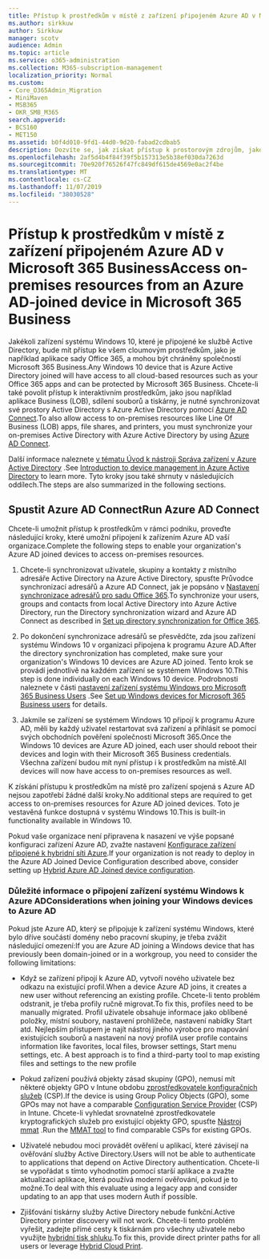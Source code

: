 ```yaml
---
title: Přístup k prostředkům v místě z zařízení připojeném Azure AD v Microsoft 365 Business
ms.author: sirkkuw
author: Sirkkuw
manager: scotv
audience: Admin
ms.topic: article
ms.service: o365-administration
ms.collection: M365-subscription-management
localization_priority: Normal
ms.custom:
- Core_O365Admin_Migration
- MiniMaven
- MSB365
- OKR_SMB_M365
search.appverid:
- BCS160
- MET150
ms.assetid: b0f4d010-9fd1-44d0-9d20-fabad2cdbab5
description: Dozvíte se, jak získat přístup k prostorovým zdrojům, jako jsou například aplikace Business Apps, sdílení souborů a tiskárny z Azure Active Directory do zařízení Windows 10.
ms.openlocfilehash: 2af5d4b4f84f39f5b157313e5b38ef030da7263d
ms.sourcegitcommit: 70e920f76526f47fc849df615de4569e0ac2f4be
ms.translationtype: MT
ms.contentlocale: cs-CZ
ms.lasthandoff: 11/07/2019
ms.locfileid: "38030528"
---
```

# <a name="access-on-premises-resources-from-an-azure-ad-joined-device-in-microsoft-365-business"></a><span data-ttu-id="a4a10-103">Přístup k prostředkům v místě z zařízení připojeném Azure AD v Microsoft 365 Business</span><span class="sxs-lookup"><span data-stu-id="a4a10-103">Access on-premises resources from an Azure AD-joined device in Microsoft 365 Business</span></span>

<span data-ttu-id="a4a10-104">Jakékoli zařízení systému Windows 10, které je připojené ke službě Active Directory, bude mít přístup ke všem cloumovým prostředkům, jako je například aplikace sady Office 365, a mohou být chráněny společností Microsoft 365 Business.</span><span class="sxs-lookup"><span data-stu-id="a4a10-104">Any Windows 10 device that is Azure Active Directory joined will have access to all cloud-based resources such as your Office 365 apps and can be protected by Microsoft 365 Business.</span></span> <span data-ttu-id="a4a10-105">Chcete-li také povolit přístup k interaktivním prostředkům, jako jsou například aplikace Business (LOB), sdílení souborů a tiskárny, je nutné synchronizovat své prostory Active Directory s Azure Active Directory pomocí [Azure AD Connect](https://docs.microsoft.com/azure/active-directory/connect/active-directory-aadconnect).</span><span class="sxs-lookup"><span data-stu-id="a4a10-105">To also allow access to on-premises resources like Line Of Business (LOB) apps, file shares, and printers, you must synchronize your on-premises Active Directory with Azure Active Directory by using [Azure AD Connect](https://docs.microsoft.com/azure/active-directory/connect/active-directory-aadconnect).</span></span> 

<span data-ttu-id="a4a10-106">Další informace naleznete [v tématu Úvod k nástroji Správa zařízení v Azure Active Directory](https://docs.microsoft.com/azure/active-directory/device-management-introduction) .</span><span class="sxs-lookup"><span data-stu-id="a4a10-106">See [Introduction to device management in Azure Active Directory](https://docs.microsoft.com/azure/active-directory/device-management-introduction) to learn more.</span></span>
<span data-ttu-id="a4a10-107">Tyto kroky jsou také shrnuty v následujících oddílech.</span><span class="sxs-lookup"><span data-stu-id="a4a10-107">The steps are also summarized in the following sections.</span></span>

## <a name="run-azure-ad-connect"></a><span data-ttu-id="a4a10-108">Spustit Azure AD Connect</span><span class="sxs-lookup"><span data-stu-id="a4a10-108">Run Azure AD Connect</span></span>

<span data-ttu-id="a4a10-109">Chcete-li umožnit přístup k prostředkům v rámci podniku, proveďte následující kroky, které umožní připojení k zařízením Azure AD vaší organizace.</span><span class="sxs-lookup"><span data-stu-id="a4a10-109">Complete the following steps to enable your organization's Azure AD joined devices to access on-premises resources.</span></span>
  
1. <span data-ttu-id="a4a10-110">Chcete-li synchronizovat uživatele, skupiny a kontakty z místního adresáře Active Directory na Azure Active Directory, spusťte Průvodce synchronizací adresářů a Azure AD Connect, jak je popsáno v [Nastavení synchronizace adresářů pro sadu Office 365](https://support.office.com/article/1b3b5318-6977-42ed-b5c7-96fa74b08846).</span><span class="sxs-lookup"><span data-stu-id="a4a10-110">To synchronize your users, groups and contacts from local Active Directory into Azure Active Directory, run the Directory synchronization wizard and Azure AD Connect as described in [Set up directory synchronization for Office 365](https://support.office.com/article/1b3b5318-6977-42ed-b5c7-96fa74b08846).</span></span>
    
2. <span data-ttu-id="a4a10-111">Po dokončení synchronizace adresářů se přesvědčte, zda jsou zařízení systému Windows 10 v organizaci připojena k programu Azure AD.</span><span class="sxs-lookup"><span data-stu-id="a4a10-111">After the directory synchronization has completed, make sure your organization's Windows 10 devices are Azure AD joined.</span></span> <span data-ttu-id="a4a10-112">Tento krok se provádí jednotlivě na každém zařízení se systémem Windows 10.</span><span class="sxs-lookup"><span data-stu-id="a4a10-112">This step is done individually on each Windows 10 device.</span></span> <span data-ttu-id="a4a10-113">Podrobnosti naleznete v části [nastavení zařízení systému Windows pro Microsoft 365 Business Users](set-up-windows-devices.md) .</span><span class="sxs-lookup"><span data-stu-id="a4a10-113">See [Set up Windows devices for Microsoft 365 Business users](set-up-windows-devices.md) for details.</span></span> 
    
3. <span data-ttu-id="a4a10-114">Jakmile se zařízení se systémem Windows 10 připojí k programu Azure AD, měli by každý uživatel restartovat svá zařízení a přihlásit se pomocí svých obchodních pověření společnosti Microsoft 365.</span><span class="sxs-lookup"><span data-stu-id="a4a10-114">Once the Windows 10 devices are Azure AD joined, each user should reboot their devices and login with their Microsoft 365 Business credentials.</span></span> <span data-ttu-id="a4a10-115">Všechna zařízení budou mít nyní přístup i k prostředkům na místě.</span><span class="sxs-lookup"><span data-stu-id="a4a10-115">All devices will now have access to on-premises resources as well.</span></span>
    
<span data-ttu-id="a4a10-116">K získání přístupu k prostředkům na místě pro zařízení spojená s Azure AD nejsou zapotřebí žádné další kroky.</span><span class="sxs-lookup"><span data-stu-id="a4a10-116">No additional steps are required to get access to on-premises resources for Azure AD joined devices.</span></span> <span data-ttu-id="a4a10-117">Toto je vestavěná funkce dostupná v systému Windows 10.</span><span class="sxs-lookup"><span data-stu-id="a4a10-117">This is built-in functionality available in Windows 10.</span></span> 
  
<span data-ttu-id="a4a10-118">Pokud vaše organizace není připravena k nasazení ve výše popsané konfiguraci zařízení Azure AD, zvažte nastavení [Konfigurace zařízení připojené k hybridní síti Azure](manage-windows-devices.md).</span><span class="sxs-lookup"><span data-stu-id="a4a10-118">If your organization is not ready to deploy in the Azure AD Joined Device Configuration described above, consider setting up [Hybrid Azure AD Joined device configuration](manage-windows-devices.md).</span></span>
  
### <a name="considerations-when-joining-your-windows-devices-to-azure-ad"></a><span data-ttu-id="a4a10-119">Důležité informace o připojení zařízení systému Windows k Azure AD</span><span class="sxs-lookup"><span data-stu-id="a4a10-119">Considerations when joining your Windows devices to Azure AD</span></span>

<span data-ttu-id="a4a10-120">Pokud jste Azure AD, který se připojuje k zařízení systému Windows, které bylo dříve součástí domény nebo pracovní skupiny, je třeba zvážit následující omezení:</span><span class="sxs-lookup"><span data-stu-id="a4a10-120">If you are Azure AD joining a Windows device that has previously been domain-joined or in a workgroup, you need to consider the following limitations:</span></span>
  
- <span data-ttu-id="a4a10-121">Když se zařízení připojí k Azure AD, vytvoří nového uživatele bez odkazu na existující profil.</span><span class="sxs-lookup"><span data-stu-id="a4a10-121">When a device Azure AD joins, it creates a new user without referencing an existing profile.</span></span> <span data-ttu-id="a4a10-122">Chcete-li tento problém odstranit, je třeba profily ručně migrovat.</span><span class="sxs-lookup"><span data-stu-id="a4a10-122">To fix this, profiles need to be manually migrated.</span></span> <span data-ttu-id="a4a10-123">Profil uživatele obsahuje informace jako oblíbené položky, místní soubory, nastavení prohlížeče, nastavení nabídky Start atd. Nejlepším přístupem je najít nástroj jiného výrobce pro mapování existujících souborů a nastavení na nový profil</span><span class="sxs-lookup"><span data-stu-id="a4a10-123">A user profile contains information like favorites, local files, browser settings, Start menu settings, etc. A best approach is to find a third-party tool to map existing files and settings to the new profile</span></span>

- <span data-ttu-id="a4a10-124">Pokud zařízení používá objekty zásad skupiny (GPO), nemusí mít některé objekty GPO v Intune obdobu [zprostředkovatele konfiguračních služeb](https://docs.microsoft.com/windows/configuration/provisioning-packages/how-it-pros-can-use-configuration-service-providers) (CSP).</span><span class="sxs-lookup"><span data-stu-id="a4a10-124">If the device is using Group Policy Objects (GPO), some GPOs may not have a comparable [Configuration Service Provider](https://docs.microsoft.com/windows/configuration/provisioning-packages/how-it-pros-can-use-configuration-service-providers) (CSP) in Intune.</span></span> <span data-ttu-id="a4a10-125">Chcete-li vyhledat srovnatelné zprostředkovatele kryptografických služeb pro existující objekty GPO, spusťte [Nástroj mmat](https://www.microsoft.com/download/details.aspx?id=45520) .</span><span class="sxs-lookup"><span data-stu-id="a4a10-125">Run the [MMAT tool](https://www.microsoft.com/download/details.aspx?id=45520) to find comparable CSPs for existing GPOs.</span></span>

- <span data-ttu-id="a4a10-126">Uživatelé nebudou moci provádět ověření u aplikací, které závisejí na ověřování služby Active Directory.</span><span class="sxs-lookup"><span data-stu-id="a4a10-126">Users will not be able to authenticate to applications that depend on Active Directory authentication.</span></span> <span data-ttu-id="a4a10-127">Chcete-li se vypořádat s tímto vyhodnotím pomocí starší aplikace a zvažte aktualizaci aplikace, která používá moderní ověřování, pokud je to možné.</span><span class="sxs-lookup"><span data-stu-id="a4a10-127">To deal with this evaluate using a legacy app and consider updating to an app that uses modern Auth if possible.</span></span>

- <span data-ttu-id="a4a10-128">Zjišťování tiskárny služby Active Directory nebude funkční.</span><span class="sxs-lookup"><span data-stu-id="a4a10-128">Active Directory printer discovery will not work.</span></span> <span data-ttu-id="a4a10-129">Chcete-li tento problém vyřešit, zadejte přímé cesty k tiskárnám pro všechny uživatele nebo využijte [hybridní tisk shluku](https://docs.microsoft.com/windows-server/administration/hybrid-cloud-print/hybrid-cloud-print-deploy).</span><span class="sxs-lookup"><span data-stu-id="a4a10-129">To fix this, provide direct printer paths for all users or leverage [Hybrid Cloud Print](https://docs.microsoft.com/windows-server/administration/hybrid-cloud-print/hybrid-cloud-print-deploy).</span></span>
